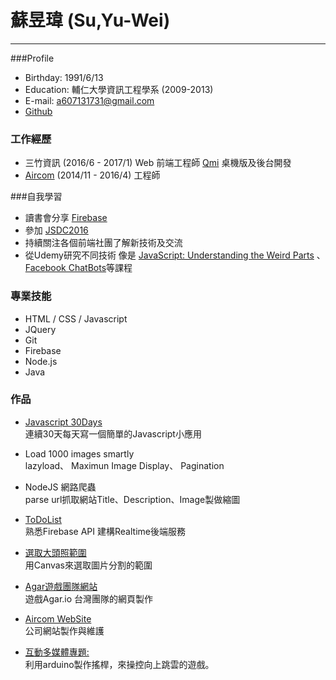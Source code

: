 蘇昱瑋 (Su,Yu-Wei)
=======
-------
###Profile
* Birthday: 1991/6/13  
* Education: 輔仁大學資訊工程學系 (2009-2013)
* E-mail: a607131731@gmail.com  
* [Github](https://github.com/SuYuWei/)  

### 工作經歷
* 三竹資訊 (2016/6 - 2017/1) Web 前端工程師
[Qmi](https://www.qmi.emome.net/) 桌機版及後台開發
* [Aircom](http://www.aircom4u.com/) (2014/11 - 2016/4) 工程師

###自我學習
* 讀書會分享 [Firebase](http://slides.com/suyuwei/deck#/)
* 參加 [JSDC2016](http://2016.jsdc.tw/agenda.html) 
* 持續關注各個前端社團了解新技術及交流
* 從Udemy研究不同技術 
像是 [JavaScript: Understanding the Weird Parts](https://www.udemy.com/understand-javascript/?siteID=ETbQ5kidDa0-_ueIUZXnplsxnFKlFuyE4w&LSNPUBID=ETbQ5kidDa0#/reviews) 、 [Facebook ChatBots](https://www.udemy.com/chatbots-how-to-make-chat-bot-for-facebook-messenger/learn/v4/overview)等課程

### 專業技能
* HTML / CSS / Javascript
* JQuery
* Git
* Firebase
* Node.js
* Java

### 作品

* [Javascript 30Days](https://suyuwei.github.io/javascript30days/)  
連續30天每天寫一個簡單的Javascript小應用

* Load 1000 images smartly  
lazyload、
Maximun Image Display、
Pagination

* NodeJS 網路爬蟲  
parse url抓取網站Title、Description、Image製做縮圖

* [ToDoList](https://suyuwei.github.io/ToDoList/)  
熟悉Firebase API 建構Realtime後端服務

* [選取大頭照範圍](https://codepen.io/YuWeiSu/pen/XKpKNr)  
用Canvas來選取圖片分割的範圍

* [Agar遊戲團隊網站](https://agar-pokertaiwan.rhcloud.com/)  
遊戲Agar.io 台灣團隊的網頁製作

* [Aircom WebSite](http://www.aircom4u.com/)  
公司網站製作與維護

* [互動多媒體專題: ](https://www.youtube.com/watch?v=0XdyCJ-FSuk&feature=youtu.be)  
利用arduino製作搖桿，來操控向上跳雲的遊戲。

